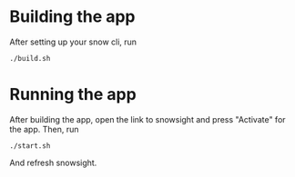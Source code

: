 # Building the app
After setting up your snow cli, run
```
./build.sh
```

# Running the app
After building the app, open the link to snowsight and press "Activate" for the app.
Then, run
```
./start.sh
```
And refresh snowsight.
